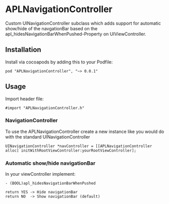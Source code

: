 APLNavigationController
=========

Custom UINavigationController subclass which adds support for automatic show/hide of the navgationBar based on the apl_hidesNavigationBarWhenPushed-Property on UIViewController.

## Installation
Install via cocoapods by adding this to your Podfile:

	pod "APLNavigationController", "~> 0.0.1"

## Usage
Import header file:

	#import "APLNavigationController.h"
	
### NavigationController
To use the APLNavigationController create a new instance like you would do with the standard UINavigationController

	UINavigationController *navController = [[APLNavigationController alloc] initWithRootViewController:yourRootViewController];
	
### Automatic show/hide navigationBar
In your viewController implement:

	- (BOOL)apl_hidesNavigationBarWhenPushed
	
	return YES -> Hide navigationBar
	return NO  -> Show navigationBar (default)
